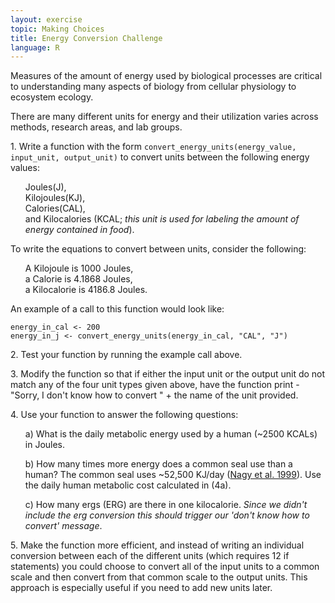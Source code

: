 ```yaml
---
layout: exercise
topic: Making Choices
title: Energy Conversion Challenge
language: R
---
```

<style type="text/css">
    ul { list-style-type: none; }
</style>

Measures of the amount of energy used by biological processes are critical to
understanding many aspects of biology from cellular physiology to ecosystem
ecology.

There are many different units for energy and their utilization varies across methods, research areas, and lab groups.

1\. Write a function with the form `convert_energy_units(energy_value, input_unit, output_unit)` to convert units between the following energy values:
  - Joules(J),
  - Kilojoules(KJ),
  - Calories(CAL),
  - and Kilocalories (KCAL; *this unit is used for labeling the amount of energy contained in food*).

  To write the equations to convert between units, consider the following:
  - A Kilojoule is 1000 Joules,
  - a Calorie is 4.1868 Joules,
  - a Kilocalorie is 4186.8 Joules.

  An example of a call to this function would look like:

  ```
  energy_in_cal <- 200
  energy_in_j <- convert_energy_units(energy_in_cal, "CAL", "J")
  ```

2\. Test your function by running the example call above.

3\. Modify the function so that if either the input unit or the output unit do not match any of the four unit types given above, have the
function print - "Sorry, I don't know how to convert " + the name of the unit provided.

4\. Use your function to answer the following questions:

  - a) What is the daily metabolic energy used by a human (~2500 KCALs) in Joules.

  - b) How many times more energy does a common seal use than a human? The common  seal uses ~52,500 KJ/day ([Nagy et al. 1999](http://www.annualreviews.org/doi/abs/10.1146/annurev.nutr.19.1.247)). Use the daily human metabolic cost calculated in (4a).

  - c) How many ergs (ERG) are there in one kilocalorie. *Since we didn't include the erg conversion this should trigger our 'don't know how to convert' message*.

5\. Make the function more efficient, and instead of writing an individual conversion between each of the different units (which requires 12 if statements) you could choose to convert all of the input units to a common scale and then convert from that common scale to the output units. This approach is especially useful if you need to add new units later.
